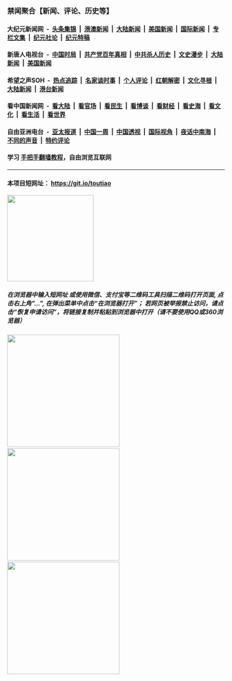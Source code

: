 ### 禁闻聚合【新闻、评论、历史等】

#### 大纪元新闻网 &nbsp;-&nbsp; [头条集锦](indexes/E头条集锦.md?t=02061102) &nbsp;|&nbsp; [港澳新闻](indexes/E港澳新闻.md?t=02061102)  &nbsp;|&nbsp; [大陆新闻](indexes/E大陆新闻.md?t=02061102) &nbsp;|&nbsp; [美国新闻](indexes/E美国新闻.md?t=02061102) &nbsp;|&nbsp; [国际新闻](indexes/E国际新闻.md?t=02061102) &nbsp;|&nbsp; [专栏文集](indexes/E专栏文集.md?t=02061102) &nbsp;|&nbsp; [纪元社论](indexes/E纪元社论.md?t=02061102) &nbsp;|&nbsp; [纪元特稿](indexes/E纪元特稿.md?t=02061102) 

#### 新唐人电视台 &nbsp;-&nbsp; [中国时局](indexes/N中国时局.md?t=02061102) &nbsp;|&nbsp; [共产党百年真相](indexes/N共产党百年真相.md?t=02061102) &nbsp;|&nbsp; [中共杀人历史](indexes/N中共杀人历史.md?t=02061102) &nbsp;|&nbsp; [文史漫步](indexes/N文史漫步.md?t=02061102) &nbsp;|&nbsp; [大陆新闻](indexes/N大陆新闻.md?t=02061102) &nbsp;|&nbsp; [美国新闻](indexes/N美国新闻.md?t=02061102)

#### 希望之声SOH &nbsp;-&nbsp; [热点追踪](indexes/H热点追踪.md?t=02061102) &nbsp;|&nbsp; [名家谈时事](indexes/H名家谈时事.md?t=02061102) &nbsp;|&nbsp; [个人评论](indexes/H个人评论.md?t=02061102)  &nbsp;|&nbsp; [红朝解密](indexes/H红朝解密.md?t=02061102) &nbsp;|&nbsp; [文化寻根](indexes/H文化寻根.md?t=02061102) &nbsp;|&nbsp; [大陆新闻](indexes/H大陆新闻.md?t=02061102) &nbsp;|&nbsp; [港台新闻](indexes/H港台新闻.md?t=02061102)

#### 看中国新闻网 &nbsp;-&nbsp; [看大陆](indexes/S看大陆.md?t=02061102) &nbsp;|&nbsp; [看官场](indexes/S看官场.md?t=02061102) &nbsp;|&nbsp; [看民生](indexes/S看民生.md?t=02061102)  &nbsp;|&nbsp; [看博谈](indexes/S看博谈.md?t=02061102) &nbsp;|&nbsp; [看财经](indexes/S看财经.md?t=02061102) &nbsp;|&nbsp; [看史海](indexes/S看史海.md?t=02061102) &nbsp;|&nbsp; [看文化](indexes/S看文化.md?t=02061102) &nbsp;|&nbsp; [看生活](indexes/S看生活.md?t=02061102) &nbsp;|&nbsp; [看世界](indexes/S看世界.md?t=02061102)

#### 自由亚洲电台 &nbsp;-&nbsp; [亚太报道](indexes/R亚太报道.md?t=02061102) &nbsp;|&nbsp; [中国一周](indexes/R中国一周.md?t=02061102) &nbsp;|&nbsp; [中国透视](indexes/R中国透视.md?t=02061102)  &nbsp;|&nbsp; [国际视角](indexes/R国际视角.md?t=02061102) &nbsp;|&nbsp; [夜话中南海](indexes/R夜话中南海.md?t=02061102) &nbsp;|&nbsp; [不同的声音](indexes/R不同的声音.md?t=02061102) &nbsp;|&nbsp; [特约评论](indexes/R特约评论.md?t=02061102)

#### 学习 [手把手翻墙教程](https://github.com/gfw-breaker/guides/wiki)，自由浏览互联网

----

#### 本项目短网址： https://git.io/toutiao
<img src="https://raw.githubusercontent.com/gfw-breaker/banned-news/master/scripts/img/qr.png" width="200px"/>  

##### 在浏览器中输入短网址 或使用微信、支付宝等二维码工具扫描二维码打开页面, 点击右上角"...", 在弹出菜单中点击“在浏览器打开”； 若网页被举报禁止访问，请点击“恢复申请访问”，将链接复制并粘贴到浏览器中打开（请不要使用QQ或360浏览器）

<img src="https://raw.githubusercontent.com/gfw-breaker/banned-news/master/scripts/img/1.png" width="260px"/> &nbsp; <img src="https://raw.githubusercontent.com/gfw-breaker/banned-news/master/scripts/img/2.png" width="260px"/> &nbsp; <img src="https://raw.githubusercontent.com/gfw-breaker/banned-news/master/scripts/img/3.png" width="260px"/>
